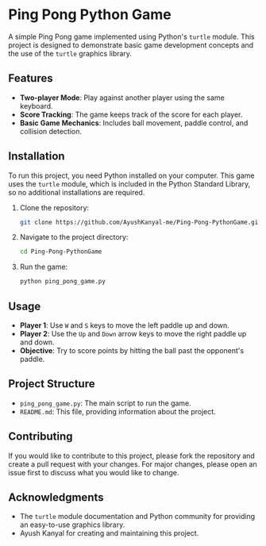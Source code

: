 # Ping Pong Python Game

A simple Ping Pong game implemented using Python's `turtle` module. This project is designed to demonstrate basic game development concepts and the use of the `turtle` graphics library.

## Features

- **Two-player Mode**: Play against another player using the same keyboard.
- **Score Tracking**: The game keeps track of the score for each player.
- **Basic Game Mechanics**: Includes ball movement, paddle control, and collision detection.

## Installation

To run this project, you need Python installed on your computer. This game uses the `turtle` module, which is included in the Python Standard Library, so no additional installations are required.

1. Clone the repository:

    ```bash
    git clone https://github.com/AyushKanyal-me/Ping-Pong-PythonGame.git
    ```

2. Navigate to the project directory:

    ```bash
    cd Ping-Pong-PythonGame
    ```

3. Run the game:

    ```bash
    python ping_pong_game.py
    ```

## Usage

- **Player 1**: Use `W` and `S` keys to move the left paddle up and down.
- **Player 2**: Use the `Up` and `Down` arrow keys to move the right paddle up and down.
- **Objective**: Try to score points by hitting the ball past the opponent's paddle.

## Project Structure

- `ping_pong_game.py`: The main script to run the game.
- `README.md`: This file, providing information about the project.

## Contributing

If you would like to contribute to this project, please fork the repository and create a pull request with your changes. For major changes, please open an issue first to discuss what you would like to change.

## Acknowledgments

- The `turtle` module documentation and Python community for providing an easy-to-use graphics library.
- Ayush Kanyal for creating and maintaining this project.

